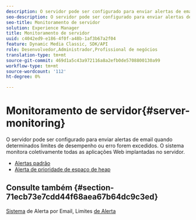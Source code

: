 ```yaml
---
description: O servidor pode ser configurado para enviar alertas de email quando determinados limites de desempenho ou erro forem excedidos. O sistema monitora coletivamente todas as aplicações Web implantadas no servidor.
seo-description: O servidor pode ser configurado para enviar alertas de email quando determinados limites de desempenho ou erro forem excedidos. O sistema monitora coletivamente todas as aplicações Web implantadas no servidor.
seo-title: Monitoramento de servidor
solution: Experience Manager
title: Monitoramento de servidor
uuid: c4042ed9-e186-4f0f-a48b-1af3b67a2f04
feature: Dynamic Media Classic, SDK/API
role: Desenvolvedor,Administrador,Profissional de negócios
translation-type: tm+mt
source-git-commit: 469d1a5c43a972116a8a2efb0de5708800130a99
workflow-type: tm+mt
source-wordcount: '112'
ht-degree: 0%

---
```



# Monitoramento de servidor{#server-monitoring}

O servidor pode ser configurado para enviar alertas de email quando determinados limites de desempenho ou erro forem excedidos. O sistema monitora coletivamente todas as aplicações Web implantadas no servidor.

* [Alertas padrão](r-standard-alerts.md)
* [Alerta de prioridade de espaço de heap](c-heap-space-priority-alert.md)

## Consulte também {#section-71ecb73e7cdd44f68aea67b64dc9c3ed}

[Sistema](../../../../is-api/image-serving-api-ref/c-configuration-and-administration/c-server-settings/r-monitoring-and-alerting-system.md#reference-4b604b5f8b014ecca89cf55d8ebb2d39) de Alerta por Email, Limites  [de Alerta](../../../../is-api/image-serving-api-ref/c-configuration-and-administration/c-server-settings/r-alert-thresholds.md#reference-a77d3f92f456419a878bf18782d38922)
